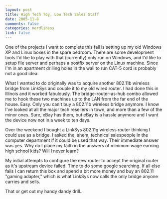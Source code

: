 ```yaml
--- 
layout: post
title: High Tech Toy, Low Tech Sales Staff
date: 2005-11-8
comments: false
categories: nerdliness
link: false
---
```

One of the projects I want to complete this fall is setting up my old Windows XP and Linux boxes in the spare bedroom. There are some development tools I'd like to play with that (currently) only run on Windows, and I'd like to setup file server and perhaps a postfix server on the Linux machine. Since I'm in an apartment drilling holes in the wall to run CAT-5 cord is probably not a good idea.

What I wanted to do originally was to acquire another 802.11b wireless bridge from LinkSys and couple it to my old wired router. I had done this in Illinois and it worked fabulously. The bridge-router-as-hub combo allowed me to hook these two machines up to the LAN from the far end of the house. Easy. Only you can't buy a 802.11b wireless bridge anymore. I know I've looked at all the major tech resellers in town, and more than a few of the minor ones. Sure, eBay has them, but eBay is a hassle anymore and I want the device now not in a week to ten days.

Over the weekend I bought a LinkSys 802.11g wireless router thinking I could use as a bridge. I asked the, ahem, technical salespeople in the computer department if it could be used that way. Their immediate answer was yes. Why do I place my faith in the answers of minimum wage earning high school kids? Will I never learn?

My initial attempts to configure the new router to accept the original router as it's upstream device failed. Time to do some google searching. If all else fails I can return this box and spend a bit more money and buy an 802.11 "gaming adapter," which is what LinkSys now calls the only bridge anyone carries and sells.

That or get out my handy dandy drill...
